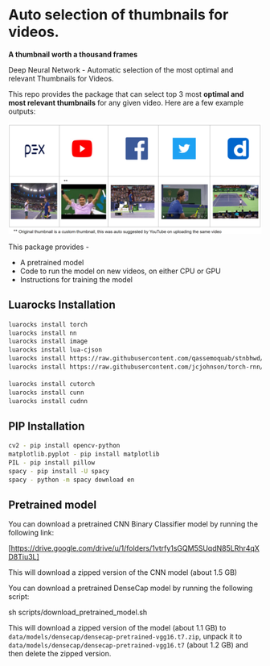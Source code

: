 # Auto selection of thumbnails for videos.

**A thumbnail worth a thousand frames**

Deep Neural Network - Automatic selection of the most optimal and relevant Thumbnails for Videos.

This repo provides the package that can select top 3 most **optimal and most relevant thumbnails** for any given video. Here are a few example outputs:

<img src='imgs/result1.png'>

This package provides - 
- A pretrained model
- Code to run the model on new videos, on either CPU or GPU
- Instructions for training the model

## Luarocks Installation

```bash
luarocks install torch
luarocks install nn
luarocks install image
luarocks install lua-cjson
luarocks install https://raw.githubusercontent.com/qassemoquab/stnbhwd/master/stnbhwd-scm-1.rockspec
luarocks install https://raw.githubusercontent.com/jcjohnson/torch-rnn/master/torch-rnn-scm-1.rockspec

luarocks install cutorch
luarocks install cunn
luarocks install cudnn
```

## PIP Installation

```bash
cv2 - pip install opencv-python
matplotlib.pyplot - pip install matplotlib
PIL - pip install pillow
spacy - pip install -U spacy
spacy - python -m spacy download en
```

## Pretrained model

You can download a pretrained CNN Binary Classifier model by running the following link:

[https://drive.google.com/drive/u/1/folders/1vtrfy1sGQM5SUqdN85LRhr4qXD8Tiu3L]

This will download a zipped version of the CNN model (about 1.5 GB)

You can download a pretrained DenseCap model by running the following script:

sh scripts/download_pretrained_model.sh

This will download a zipped version of the model (about 1.1 GB) to `data/models/densecap/densecap-pretrained-vgg16.t7.zip`, unpack it to `data/models/densecap/densecap-pretrained-vgg16.t7` (about 1.2 GB) and then delete the zipped version.





